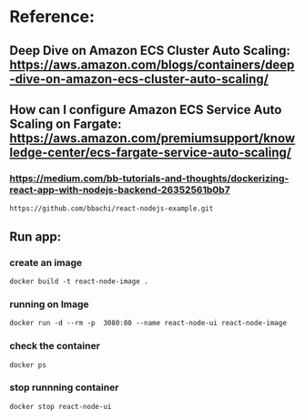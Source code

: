 
# Reference: 
##    Deep Dive on Amazon ECS Cluster Auto Scaling: https://aws.amazon.com/blogs/containers/deep-dive-on-amazon-ecs-cluster-auto-scaling/ 
## How can I configure Amazon ECS Service Auto Scaling on Fargate: https://aws.amazon.com/premiumsupport/knowledge-center/ecs-fargate-service-auto-scaling/ 
### https://medium.com/bb-tutorials-and-thoughts/dockerizing-react-app-with-nodejs-backend-26352561b0b7
    https://github.com/bbachi/react-nodejs-example.git
    
## Run app: 
### create an image
    docker build -t react-node-image .
### running on Image
    docker run -d --rm -p  3080:80 --name react-node-ui react-node-image
### check the container
    docker ps
### stop runnning container
    docker stop react-node-ui
